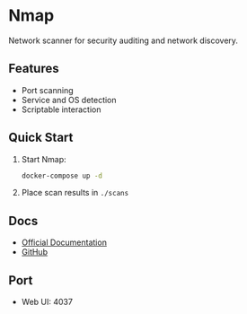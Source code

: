 # Nmap

Network scanner for security auditing and network discovery.

## Features
- Port scanning
- Service and OS detection
- Scriptable interaction

## Quick Start
1. Start Nmap:
   ```bash
   docker-compose up -d
   ```
2. Place scan results in `./scans`

## Docs
- [Official Documentation](https://nmap.org/book/)
- [GitHub](https://github.com/uzyexe/docker-nmap)

## Port
- Web UI: 4037 